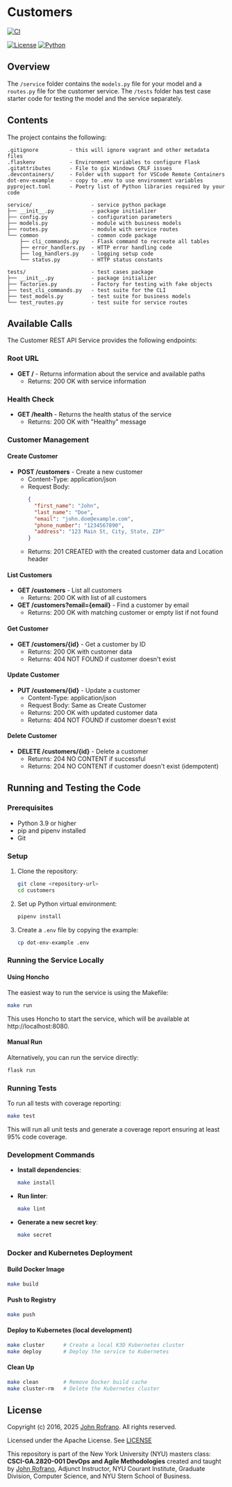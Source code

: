 # Customers
[![CI](https://github.com/CSCI-GA-2820-SU25-001/customers/actions/workflows/ci.yml/badge.svg)](https://github.com/CSCI-GA-2820-SU25-001/customers/actions)

[![License](https://img.shields.io/badge/License-Apache_2.0-blue.svg)](https://opensource.org/licenses/Apache-2.0)
[![Python](https://img.shields.io/badge/Language-Python-blue.svg)](https://python.org/)

## Overview

The `/service` folder contains the `models.py` file for your model and a `routes.py` file for the customer service. The `/tests` folder has test case starter code for testing the model and the service separately.

## Contents

The project contains the following:

```text
.gitignore          - this will ignore vagrant and other metadata files
.flaskenv           - Environment variables to configure Flask
.gitattributes      - File to gix Windows CRLF issues
.devcontainers/     - Folder with support for VSCode Remote Containers
dot-env-example     - copy to .env to use environment variables
pyproject.toml      - Poetry list of Python libraries required by your code

service/                   - service python package
├── __init__.py            - package initializer
├── config.py              - configuration parameters
├── models.py              - module with business models
├── routes.py              - module with service routes
└── common                 - common code package
    ├── cli_commands.py    - Flask command to recreate all tables
    ├── error_handlers.py  - HTTP error handling code
    ├── log_handlers.py    - logging setup code
    └── status.py          - HTTP status constants

tests/                     - test cases package
├── __init__.py            - package initializer
├── factories.py           - Factory for testing with fake objects
├── test_cli_commands.py   - test suite for the CLI
├── test_models.py         - test suite for business models
└── test_routes.py         - test suite for service routes
```

## Available Calls

The Customer REST API Service provides the following endpoints:

### Root URL
- **GET /** - Returns information about the service and available paths
  - Returns: 200 OK with service information

### Health Check
- **GET /health** - Returns the health status of the service
  - Returns: 200 OK with "Healthy" message

### Customer Management

#### Create Customer
- **POST /customers** - Create a new customer
  - Content-Type: application/json
  - Request Body:
    ```json
    {
      "first_name": "John",
      "last_name": "Doe",
      "email": "john.doe@example.com",
      "phone_number": "1234567890",
      "address": "123 Main St, City, State, ZIP"
    }
    ```
  - Returns: 201 CREATED with the created customer data and Location header

#### List Customers
- **GET /customers** - List all customers
  - Returns: 200 OK with list of all customers
- **GET /customers?email={email}** - Find a customer by email
  - Returns: 200 OK with matching customer or empty list if not found

#### Get Customer
- **GET /customers/{id}** - Get a customer by ID
  - Returns: 200 OK with customer data
  - Returns: 404 NOT FOUND if customer doesn't exist

#### Update Customer
- **PUT /customers/{id}** - Update a customer
  - Content-Type: application/json
  - Request Body: Same as Create Customer
  - Returns: 200 OK with updated customer data
  - Returns: 404 NOT FOUND if customer doesn't exist

#### Delete Customer
- **DELETE /customers/{id}** - Delete a customer
  - Returns: 204 NO CONTENT if successful
  - Returns: 204 NO CONTENT if customer doesn't exist (idempotent)

## Running and Testing the Code

### Prerequisites
- Python 3.9 or higher
- pip and pipenv installed
- Git

### Setup
1. Clone the repository:
   ```bash
   git clone <repository-url>
   cd customers
   ```

2. Set up Python virtual environment:
   ```bash
   pipenv install
   ```

3. Create a `.env` file by copying the example:
   ```bash
   cp dot-env-example .env
   ```

### Running the Service Locally

#### Using Honcho
The easiest way to run the service is using the Makefile:
```bash
make run
```

This uses Honcho to start the service, which will be available at http://localhost:8080.

#### Manual Run
Alternatively, you can run the service directly:
```bash
flask run
```

### Running Tests
To run all tests with coverage reporting:
```bash
make test
```

This will run all unit tests and generate a coverage report ensuring at least 95% code coverage.

### Development Commands

- **Install dependencies**:
  ```bash
  make install
  ```

- **Run linter**:
  ```bash
  make lint
  ```

- **Generate a new secret key**:
  ```bash
  make secret
  ```

### Docker and Kubernetes Deployment

#### Build Docker Image
```bash
make build
```

#### Push to Registry
```bash
make push
```

#### Deploy to Kubernetes (local development)
```bash
make cluster      # Create a local K3D Kubernetes cluster
make deploy       # Deploy the service to Kubernetes
```

#### Clean Up
```bash
make clean        # Remove Docker build cache
make cluster-rm   # Delete the Kubernetes cluster
```

## License

Copyright (c) 2016, 2025 [John Rofrano](https://www.linkedin.com/in/JohnRofrano/). All rights reserved.

Licensed under the Apache License. See [LICENSE](LICENSE)

This repository is part of the New York University (NYU) masters class: **CSCI-GA.2820-001 DevOps and Agile Methodologies** created and taught by [John Rofrano](https://cs.nyu.edu/~rofrano/), Adjunct Instructor, NYU Courant Institute, Graduate Division, Computer Science, and NYU Stern School of Business.
